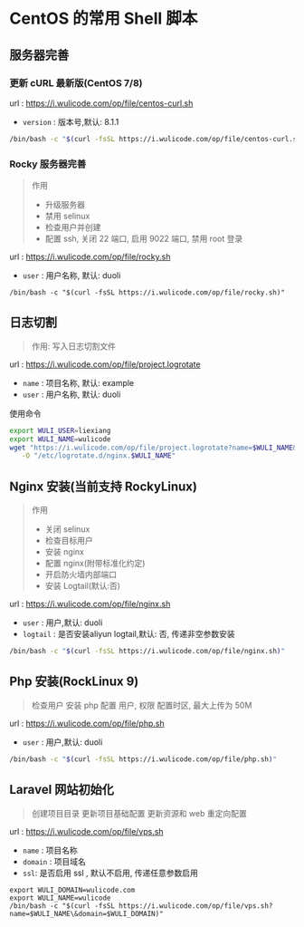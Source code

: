 # CentOS 的常用 Shell 脚本

## 服务器完善

### 更新 cURL 最新版(CentOS 7/8)

url : https://i.wulicode.com/op/file/centos-curl.sh

- `version` : 版本号,默认: 8.1.1

```bash
/bin/bash -c "$(curl -fsSL https://i.wulicode.com/op/file/centos-curl.sh)"
```

### Rocky 服务器完善

> 作用
> - 升级服务器
> - 禁用 selinux
> - 检查用户并创建
> - 配置 ssh, 关闭 22 端口, 启用 9022 端口, 禁用 root 登录

url : https://i.wulicode.com/op/file/rocky.sh

- `user` : 用户名称, 默认: duoli

```shell
/bin/bash -c "$(curl -fsSL https://i.wulicode.com/op/file/rocky.sh)"
```

## 日志切割

> 作用: 写入日志切割文件

url : https://i.wulicode.com/op/file/project.logrotate

- `name` : 项目名称, 默认: example
- `user` : 用户名称, 默认: duoli

使用命令

```bash
export WULI_USER=liexiang
export WULI_NAME=wulicode
wget "https://i.wulicode.com/op/file/project.logrotate?name=$WULI_NAME&user=$WULI_USER" \
   -O "/etc/logrotate.d/nginx.$WULI_NAME"
```

## Nginx 安装(当前支持 RockyLinux)

> 作用
> - 关闭 selinux
> - 检查目标用户
> - 安装 nginx
> - 配置 nginx(附带标准化约定)
> - 开启防火墙内部端口
> - 安装 Logtail(默认:否)

url : https://i.wulicode.com/op/file/nginx.sh

- `user` : 用户,默认: duoli
- `logtail` : 是否安装aliyun logtail,默认: 否, 传递非空参数安装

```bash
/bin/bash -c "$(curl -fsSL https://i.wulicode.com/op/file/nginx.sh)"
```

## Php 安装(RockLinux 9)

> 检查用户
> 安装 php
> 配置 用户, 权限
> 配置时区, 最大上传为 50M

url : https://i.wulicode.com/op/file/php.sh

- `user` : 用户,默认: duoli

```bash
/bin/bash -c "$(curl -fsSL https://i.wulicode.com/op/file/php.sh)"
```

## Laravel 网站初始化

> 创建项目目录
> 更新项目基础配置
> 更新资源和 web 重定向配置

url : https://i.wulicode.com/op/file/vps.sh

- `name` : 项目名称
- `domain` : 项目域名
- `ssl`: 是否启用 ssl , 默认不启用, 传递任意参数启用

```
export WULI_DOMAIN=wulicode.com
export WULI_NAME=wulicode
/bin/bash -c "$(curl -fsSL https://i.wulicode.com/op/file/vps.sh?name=$WULI_NAME\&domain=$WULI_DOMAIN)"
```
